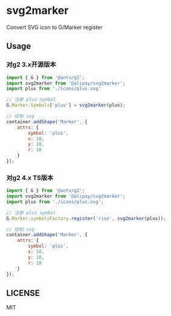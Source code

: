 # svg2marker

Convert SVG icon to G/Marker register

## Usage

### 对g2 3.x开源版本

```js
import { G } from '@antv/g2';
import svg2marker from '@alipay/svg2marker';
import plus from './icons/plus.svg'

// 注册 plus symbol
G.Marker.Symbols['plus'] = svg2marker(plus);

// 绘制 svg
container.addShape('Marker', {
    attrs: {
        symbol: 'plus',
        x: 10,
        y: 10,
        r: 10
    }
});
```

### 对g2 4.x TS版本

```js
import { G } from '@antv/g2';
import svg2marker from '@alipay/svg2marker';
import plus from './icons/plus.svg';

// 注册 plus symbol
G.Marker.symbolsFactory.register('rise', svg2marker(plus));

// 绘制 svg
container.addShape('Marker', {
    attrs: {
        symbol: 'plus',
        x: 10,
        y: 10,
        r: 10
    }
});
```

## LICENSE

MIT
